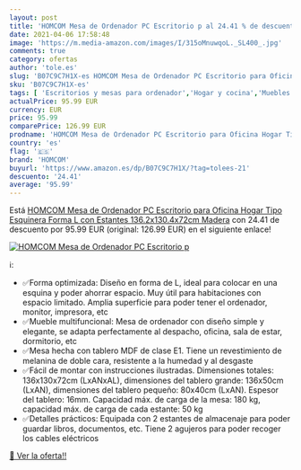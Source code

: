 ```yaml
---
layout: post
title: 'HOMCOM Mesa de Ordenador PC Escritorio p al 24.41 % de descuento'
date: 2021-04-06 17:58:48
image: 'https://m.media-amazon.com/images/I/315oMnuwqoL._SL400_.jpg'
comments: true
category: ofertas
author: 'tole.es'
slug: 'B07C9C7H1X-es HOMCOM Mesa de Ordenador PC Escritorio para Oficina Hogar...'
sku: 'B07C9C7H1X-es'
tags: [ 'Escritorios y mesas para ordenador','Hogar y cocina','Muebles de hogar','Muebles de oficina en casa','homcom','ordenador', ]
actualPrice: 95.99 EUR
currency: EUR
price: 95.99
comparePrice: 126.99 EUR
prodname: 'HOMCOM Mesa de Ordenador PC Escritorio para Oficina Hogar Tipo Esquinera Forma L con Estantes 136.2x130.4x72cm Madera'
country: 'es'
flag: '🇪🇸'
brand: 'HOMCOM'
buyurl: 'https://www.amazon.es/dp/B07C9C7H1X/?tag=tolees-21'
descuento: '24.41'
average: '95.99'
---
```


Está [HOMCOM Mesa de Ordenador PC Escritorio para Oficina Hogar Tipo Esquinera Forma L con Estantes 136.2x130.4x72cm Madera](https://www.amazon.es/dp/B07C9C7H1X/?tag=tolees-21) con 24.41 de descuento por 95.99 EUR (original: 126.99 EUR) en el siguiente enlace!

[![HOMCOM Mesa de Ordenador PC Escritorio p](https://m.media-amazon.com/images/I/315oMnuwqoL._SL400_.jpg)](https://www.amazon.es/dp/B07C9C7H1X/?tag=tolees-21)

ℹ️:

- ✅Forma optimizada: Diseño en forma de L, ideal para colocar en una esquina y poder ahorrar espacio. Muy útil para habitaciones con espacio limitado. Amplia superficie para poder tener el ordenador, monitor, impresora, etc
- ✅Mueble multifuncional: Mesa de ordenador con diseño simple y elegante, se adapta perfectamente al despacho, oficina, sala de estar, dormitorio, etc
- ✅Mesa hecha con tablero MDF de clase E1. Tiene un revestimiento de melanina de doble cara, resistente a la humedad y al desgaste
- ✅Fácil de montar con instrucciones ilustradas. Dimensiones totales: 136x130x72cm (LxANxAL), dimensiones del tablero grande: 136x50cm (LxAN), dimensiones del tablero pequeño: 80x40cm (LxAN). Espesor del tablero: 16mm. Capacidad máx. de carga de la mesa: 180 kg, capacidad máx. de carga de cada estante: 50 kg
- ✅Detalles prácticos: Equipada con 2 estantes de almacenaje para poder guardar libros, documentos, etc. Tiene 2 agujeros para poder recoger los cables eléctricos

[🛒 Ver la oferta!!](https://www.amazon.es/dp/B07C9C7H1X/?tag=tolees-21)
